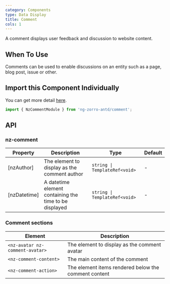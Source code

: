 ```yaml
---
category: Components
type: Data Display
title: Comment
cols: 1
---
```


A comment displays user feedback and discussion to website content.

## When To Use

Comments can be used to enable discussions on an entity such as a page, blog post, issue or other.

## Import this Component Individually

You can get more detail [here](/docs/getting-started/en#import-a-component-individually).

```ts
import { NzCommentModule } from 'ng-zorro-antd/comment';
```

## API

### nz-comment

| Property | Description | Type | Default |
| -------- | ----------- | ---- | ------- |
| [nzAuthor] | The element to display as the comment author | `string \| TemplateRef<void>` | - |
| [nzDatetime] | A datetime element containing the time to be displayed | `string \| TemplateRef<void>` | - |

### Comment sections

| Element | Description |
| ----- | ----------- |
| `<nz-avatar nz-comment-avatar>` | The element to display as the comment avatar |
| `<nz-comment-content>` | The main content of the comment |
| `<nz-comment-action>` | The element items rendered below the comment content |
